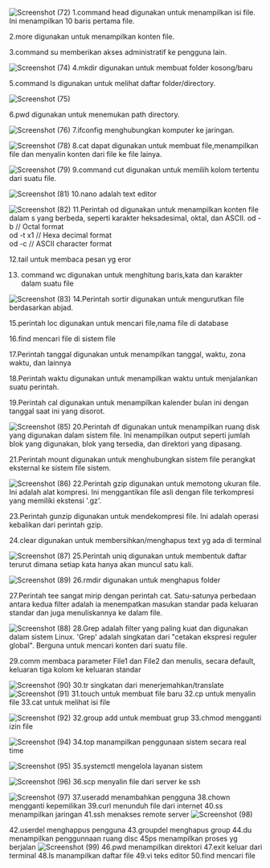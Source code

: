 ![Screenshot (72)](https://github.com/xponzzz/tugas-2-pso/assets/118705179/04f5daa6-c5c9-43c9-9ba4-f00dbc5c5f77)
1.command head digunakan untuk menampilkan isi file. Ini menampilkan 10 baris pertama file.

2.more digunakan untuk menampilkan konten file. 

3.command su memberikan akses administratif ke pengguna lain.

![Screenshot (74)](https://github.com/xponzzz/tugas-2-pso/assets/118705179/b210a60b-cbbf-41c9-a12e-68e93abc6dae)
4.mkdir digunakan untuk membuat folder kosong/baru

5.command ls digunakan untuk melihat daftar folder/directory.

![Screenshot (75)](https://github.com/xponzzz/tugas-2-pso/assets/118705179/c4cafdf8-a026-4e28-9d7f-184297ae147e)

6.pwd digunakan untuk menemukan path directory.

![Screenshot (76)](https://github.com/xponzzz/tugas-2-pso/assets/118705179/0d6e4305-9d35-4069-9496-4ef757bda16d)
7.ifconfig menghubungkan komputer ke jaringan.

![Screenshot (78)](https://github.com/xponzzz/tugas-2-pso/assets/118705179/52cd4553-c2f0-4a9d-b140-6e45cc65d8ac)
8.cat dapat digunakan untuk membuat file,menampilkan file dan menyalin konten dari file ke file lainya.

![Screenshot (79)](https://github.com/xponzzz/tugas-2-pso/assets/118705179/a93c7f8a-b390-4b46-a449-a6839a0d2ce5)
9.command cut digunakan untuk memilih kolom tertentu dari suatu file.

![Screenshot (81)](https://github.com/xponzzz/tugas-2-pso/assets/118705179/2684596c-4d18-456f-af2b-3659de80ef64)
10.nano adalah text editor

![Screenshot (82)](https://github.com/xponzzz/tugas-2-pso/assets/118705179/27b50d00-c805-44bb-b6a2-5032c131ba2a)
11.Perintah od digunakan untuk menampilkan konten file dalam s yang berbeda, seperti karakter heksadesimal, oktal, dan ASCII.
od -b <fileName>      // Octal format  
od -t x1 <fileName>   // Hexa decimal format  
od -c <fileName>     // ASCII character format

12.tail untuk membaca pesan yg eror

13. command wc digunakan untuk menghitung baris,kata dan karakter dalam suatu file

![Screenshot (83)](https://github.com/xponzzz/tugas-2-pso/assets/118705179/fd51d297-b45f-457b-a616-f56e0e90f1b6)
14.Perintah sortir digunakan untuk mengurutkan file berdasarkan abjad.

15.perintah loc digunakan untuk mencari file,nama file di database

16.find mencari file di sistem file

17.Perintah tanggal digunakan untuk menampilkan tanggal, waktu, zona waktu, dan lainnya

18.Perintah waktu digunakan untuk menampilkan waktu untuk menjalankan suatu perintah.

19.Perintah cal digunakan untuk menampilkan kalender bulan ini dengan tanggal saat ini yang disorot.

![Screenshot (85)](https://github.com/xponzzz/tugas-2-pso/assets/118705179/8a87b9e0-f13c-41fc-87d9-b27418f7fe34)
20.Perintah df digunakan untuk menampilkan ruang disk yang digunakan dalam sistem file. Ini menampilkan output seperti jumlah blok yang digunakan, blok yang tersedia, dan direktori yang dipasang.

21.Perintah mount digunakan untuk menghubungkan sistem file perangkat eksternal ke sistem file sistem.

![Screenshot (86)](https://github.com/xponzzz/tugas-2-pso/assets/118705179/b220adc1-2424-43cf-a64c-9f427a40625f)
22.Perintah gzip digunakan untuk memotong ukuran file. Ini adalah alat kompresi. Ini menggantikan file asli dengan file terkompresi yang memiliki ekstensi '.gz'.

23.Perintah gunzip digunakan untuk mendekompresi file. Ini adalah operasi kebalikan dari perintah gzip.

24.clear digunakan untuk membersihkan/menghapus text yg ada di terminal

![Screenshot (87)](https://github.com/xponzzz/tugas-2-pso/assets/118705179/b2c7a21d-9afc-4c8a-bfc0-8f4196b581d4)
25.Perintah uniq digunakan untuk membentuk daftar terurut dimana setiap kata hanya akan muncul satu kali.

![Screenshot (89)](https://github.com/xponzzz/tugas-2-pso/assets/118705179/cdde28cd-33b3-4fa1-b71b-92c3e3c29e17)
26.rmdir digunakan untuk menghapus folder

27.Perintah tee sangat mirip dengan perintah cat. Satu-satunya perbedaan antara kedua filter adalah ia menempatkan masukan standar pada keluaran standar dan juga menuliskannya ke dalam file.

![Screenshot (88)](https://github.com/xponzzz/tugas-2-pso/assets/118705179/a6fbc42b-13a2-4092-93e8-0a7100bcb2cf)
28.Grep adalah filter yang paling kuat dan digunakan dalam sistem Linux. 'Grep' adalah singkatan dari "cetakan ekspresi reguler global". Berguna untuk mencari konten dari suatu file. 

29.comm membaca parameter File1 dan File2 dan menulis, secara default, keluaran tiga kolom ke keluaran standar

![Screenshot (90)](https://github.com/xponzzz/tugas-2-pso/assets/118705179/40780cd7-ea1c-45b9-af60-093b662244dc)
30.tr singkatan dari menerjemahkan/translate
![Screenshot (91)](https://github.com/xponzzz/tugas-2-pso/assets/118705179/7f7e900c-5ed9-40d7-9736-ea8201d97c1e)
31.touch untuk membuat file baru
32.cp untuk menyalin file
33.cat untuk melihat isi file

![Screenshot (92)](https://github.com/xponzzz/tugas-2-pso/assets/118705179/38570f14-2169-4940-815a-17254f06edf9)
32.group add untuk membuat grup
33.chmod mengganti izin file

![Screenshot (94)](https://github.com/xponzzz/tugas-2-pso/assets/118705179/7dd5fdfc-ebbd-4df5-86d7-e38485b0671d)
34.top manampilkan penggunaan sistem secara real time

![Screenshot (95)](https://github.com/xponzzz/tugas-2-pso/assets/118705179/3bb330e7-cddc-42a1-8702-ec97a73cdf61)
35.systemctl mengelola layanan sistem

![Screenshot (96)](https://github.com/xponzzz/tugas-2-pso/assets/118705179/a301c30d-4c3b-4999-816b-053268424f7a)
36.scp menyalin file dari server ke ssh

![Screenshot (97)](https://github.com/xponzzz/tugas-2-pso/assets/118705179/42e3f893-553c-45de-9e2f-a7fdcac52cfb)
37.useradd menambahkan pengguna
38.chown mengganti kepemilikan
39.curl menunduh file dari internet
40.ss menampilkan jaringan
41.ssh menakses remote server
![Screenshot (98)](https://github.com/xponzzz/tugas-2-pso/assets/118705179/48b1436f-8bac-45d5-911e-904b0260a9c5)

42.userdel menghappus pengguna
43.groupdel menghapus group
44.du menampilkan penggunnaan ruang disc
45ps menampilkan proses yg berjalan
![Screenshot (99)](https://github.com/xponzzz/tugas-2-pso/assets/118705179/b39d9618-b332-469a-a9b0-6c782e58a328)
46.pwd menampilkan direktori
47.exit keluar dari terminal
48.ls manampilkan daftar file
49.vi teks editor
50.find mencari file


























